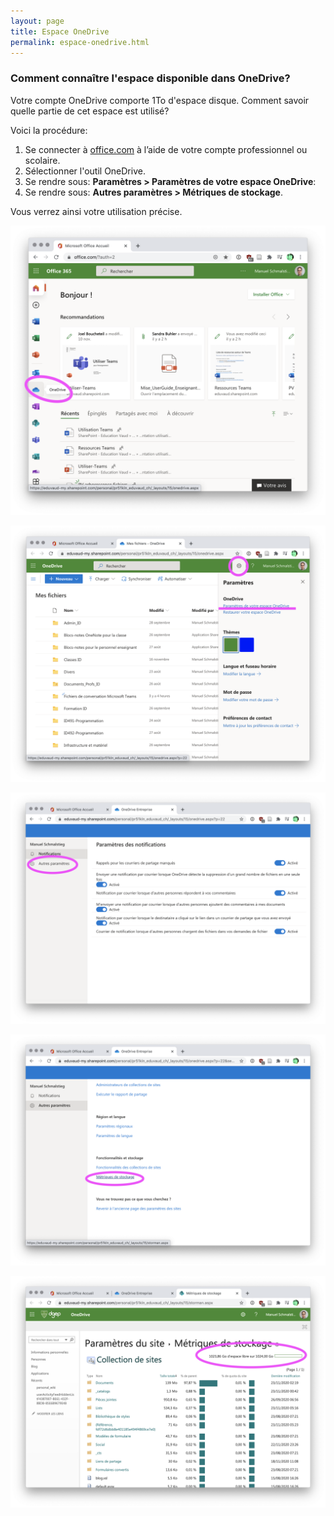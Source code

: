 ```yaml
---
layout: page
title: Espace OneDrive
permalink: espace-onedrive.html
---
```


### Comment connaître l'espace disponible dans OneDrive?

Votre compte OneDrive comporte 1To d'espace disque. Comment savoir quelle partie de cet espace est utilisé? 

Voici la procédure: 

1. Se connecter à [office.com](https://office.com) à l’aide de votre compte professionnel ou scolaire.
2. Sélectionner l'outil OneDrive.
3. Se rendre sous: **Paramètres > Paramètres de votre espace OneDrive**:
4. Se rendre sous: **Autres paramètres > Métriques de stockage**.

Vous verrez ainsi votre utilisation précise.

![Sélectionner l'outil OneDrive](img/metriques-onedrive/01-selectionner-onedrive.png)

![Paramètres](img/metriques-onedrive/02-parametres.png)

![Autres paramètres](img/metriques-onedrive/03-autres-parametres.png)

![Métriques](img/metriques-onedrive/04-metriques.png)

![Métriques de stockage](img/metriques-onedrive/05-metriques-de-stockage.png)